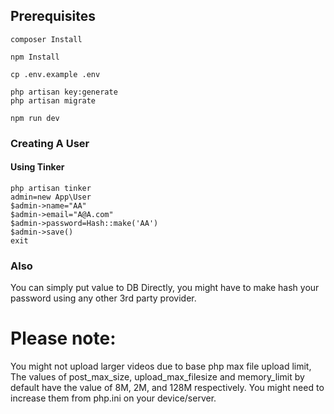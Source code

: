 ## Prerequisites
```
composer Install
```
```
npm Install
```
```
cp .env.example .env
```
```
php artisan key:generate
php artisan migrate
```
```
npm run dev
```
### Creating A User

#### Using Tinker
``` <?PHP
php artisan tinker
admin=new App\User
$admin->name="AA"
$admin->email="A@A.com"
$admin->password=Hash::make('AA')
$admin->save()
exit
```


### Also
You can simply put value to DB Directly, you might have to make hash your password using any other 3rd party provider.

# Please note: 
You might not upload larger videos due to base php max file upload limit, The values of post_max_size, upload_max_filesize and memory_limit by default have the value of 8M, 2M, and 128M respectively. You might need to increase them from php.ini on your device/server.
